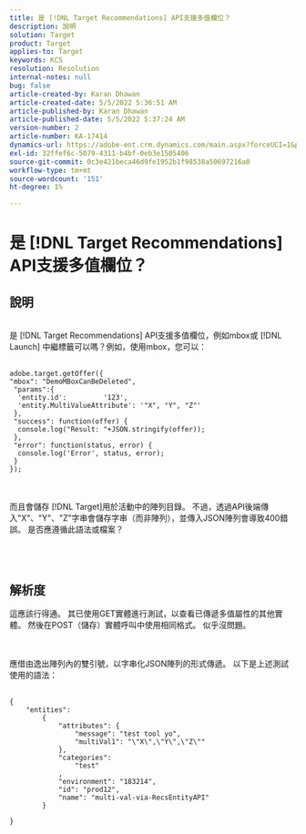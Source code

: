```yaml
---
title: 是 [!DNL Target Recommendations] API支援多值欄位？
description: 說明
solution: Target
product: Target
applies-to: Target
keywords: KCS
resolution: Resolution
internal-notes: null
bug: false
article-created-by: Karan Dhawan
article-created-date: 5/5/2022 5:36:51 AM
article-published-by: Karan Dhawan
article-published-date: 5/5/2022 5:37:24 AM
version-number: 2
article-number: KA-17414
dynamics-url: https://adobe-ent.crm.dynamics.com/main.aspx?forceUCI=1&pagetype=entityrecord&etn=knowledgearticle&id=3c966259-35cc-ec11-a7b5-6045bd00db25
exl-id: 32ffef6c-5079-4311-b4bf-0eb3e1505406
source-git-commit: 0c3e421beca46d9fe1952b1f98538a50697216a0
workflow-type: tm+mt
source-wordcount: '151'
ht-degree: 1%

---
```


# 是 [!DNL Target Recommendations] API支援多值欄位？

## 說明

<br>是 [!DNL Target Recommendations] API支援多值欄位，例如mbox或 [!DNL Launch] 中繼標籤可以嗎？例如，使用mbox，您可以：<br><br>

```
adobe.target.getOffer({
"mbox": "DemoMBoxCanBeDeleted",
 "params":{
  'entity.id':         '123',   
  'entity.MultiValueAttribute': '"X", "Y", "Z"'
 },
 "success": function(offer) {
  console.log("Result: "+JSON.stringify(offer));
 },
 "error": function(status, error) {
  console.log('Error', status, error);
 }
});
```

<br><br>而且會儲存 [!DNL Target]用於活動中的陣列目錄。 不過，透過API後端傳入&quot;X&quot;、&quot;Y&quot;、&quot;Z&quot;字串會儲存字串（而非陣列），並傳入JSON陣列會導致400錯誤。 是否應遵循此語法或檔案？<br><br><br><br>

## 解析度


這應該行得通。 其已使用GET實體進行測試，以查看已傳遞多值屬性的其他實體。 然後在POST（儲存）實體呼叫中使用相同格式。 似乎沒問題。




<br><br>應借由逸出陣列內的雙引號，以字串化JSON陣列的形式傳遞。 以下是上述測試使用的語法：<br><br>

```
{
    "entities":
        {
            "attributes": {
                "message": "test tool yo",
                "multiVal1": "\"X\",\"Y\",\"Z\""
            },
            "categories": 
                "test"
            ,
            "environment": "183214",
            "id": "prod12",
            "name": "multi-val-via-RecsEntityAPI"
        }
    
}
```
